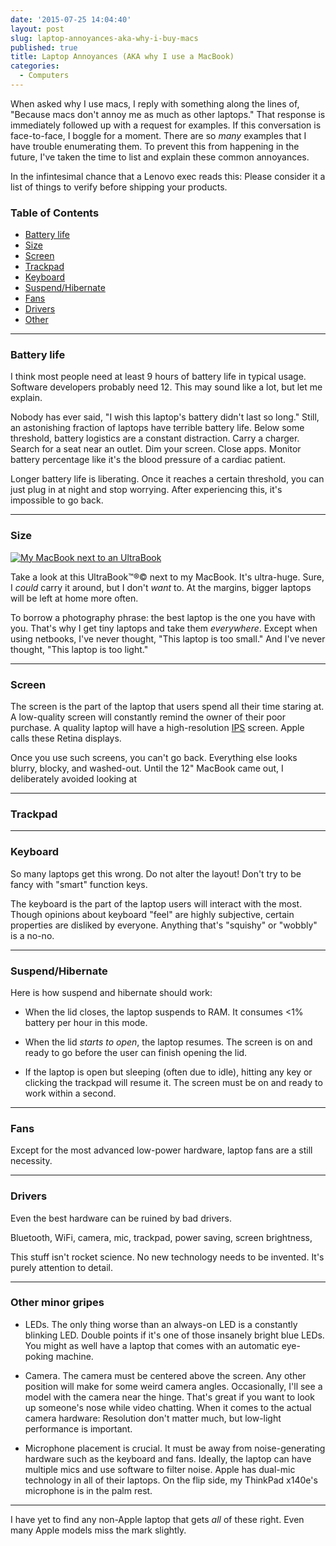 ```yaml
---
date: '2015-07-25 14:04:40'
layout: post
slug: laptop-annoyances-aka-why-i-buy-macs
published: true
title: Laptop Annoyances (AKA why I use a MacBook)
categories:
  - Computers
---
```


When asked why I use macs, I reply with something along the lines of, "Because macs don't annoy me as much as other laptops." That response is immediately followed up with a request for examples. If this conversation is face-to-face, I boggle for a moment. There are so *many* examples that I have trouble enumerating them. To prevent this from happening in the future, I've taken the time to list and explain these common annoyances.

In the infintesimal chance that a Lenovo exec reads this: Please consider it a list of things to verify before shipping your products.

### Table of Contents
- [Battery life](#battery)
- [Size](#size)
- [Screen](#screen)
- [Trackpad](#trackpad)
- [Keyboard](#keyboard)
- [Suspend/Hibernate](#suspend)
- [Fans](#fans)
- [Drivers](#drivers)
- [Other](#other)

---

<span id="battery"></span>
### Battery life

I think most people need at least 9 hours of battery life in typical usage. Software developers probably need 12. This may sound like a lot, but let me explain.

Nobody has ever said, "I wish this laptop's battery didn't last so long." Still, an astonishing fraction of laptops have terrible battery life. Below some threshold, battery logistics are a constant distraction. Carry a charger. Search for a seat near an outlet. Dim your screen. Close apps. Monitor battery percentage like it's the blood pressure of a cardiac patient.

Longer battery life is liberating. Once it reaches a certain threshold, you can just plug in at night and stop worrying. After experiencing this, it's impossible to go back.


---
<span id="size"></span>
### Size

<a href="/photos/pics/IMG_1241.jpg"><img alt="My MacBook next to an UltraBook" src="/photos/pics/thumbs/IMG_1241.jpg" /></a>

Take a look at this UltraBook™®© next to my MacBook. It's ultra-huge. Sure, I *could* carry it around, but I don't *want* to. At the margins, bigger laptops will be left at home more often.

To borrow a photography phrase: the best laptop is the one you have with you. That's why I get tiny laptops and take them *everywhere*. Except when using netbooks, I've never thought, "This laptop is too small." And I've never thought, "This laptop is too light."


---
<span id="screen"></span>
### Screen



The screen is the part of the laptop that users spend all their time staring at. A low-quality screen will constantly remind the owner of their poor purchase. A quality laptop will have a high-resolution [IPS](https://en.wikipedia.org/wiki/IPS_panel) screen. Apple calls these Retina displays.

Once you use such screens, you can't go back. Everything else looks blurry, blocky, and washed-out. Until the 12" MacBook came out, I deliberately avoided looking at 


---
<span id="trackpad"></span>
### Trackpad



---
<span id="keyboard"></span>
### Keyboard

So many laptops get this wrong. Do not alter the layout! Don't try to be fancy with "smart" function keys.

The keyboard is the part of the laptop users will interact with the most. Though opinions about keyboard "feel" are highly subjective, certain properties are disliked by everyone. Anything that's "squishy" or "wobbly" is a no-no.


---
<span id="suspend"></span>
### Suspend/Hibernate

Here is how suspend and hibernate should work:

- When the lid closes, the laptop suspends to RAM. It consumes <1% battery per hour in this mode.

- When the lid *starts to open*, the laptop resumes. The screen is on and ready to go before the user can finish opening the lid.

- If the laptop is open but sleeping (often due to idle), hitting any key or clicking the trackpad will resume it. The screen must be on and ready to work within a second.


---
<span id="fans"></span>
### Fans

Except for the most advanced low-power hardware, laptop fans are a still necessity. 


---
<span id="drivers"></span>
### Drivers

Even the best hardware can be ruined by bad drivers.

Bluetooth, WiFi, camera, mic, trackpad, power saving, screen brightness, 

This stuff isn't rocket science. No new technology needs to be invented. It's purely attention to detail.


---
<span id="other"></span>
### Other minor gripes

- LEDs. The only thing worse than an always-on LED is a constantly blinking LED. Double points if it's one of those insanely bright blue LEDs. You might as well have a laptop that comes with an automatic eye-poking machine.

- Camera. The camera must be centered above the screen. Any other position will make for some weird camera angles. Occasionally, I'll see a model with the camera near the hinge. That's great if you want to look up someone's nose while video chatting. When it comes to the actual camera hardware: Resolution don't matter much, but low-light performance is important.

- Microphone placement is crucial. It must be away from noise-generating hardware such as the keyboard and fans. Ideally, the laptop can have multiple mics and use software to filter noise. Apple has dual-mic technology in all of their laptops. On the flip side, my ThinkPad x140e's microphone is in the palm rest.

---

I have yet to find any non-Apple laptop that gets *all* of these right. Even many Apple models miss the mark slightly.
